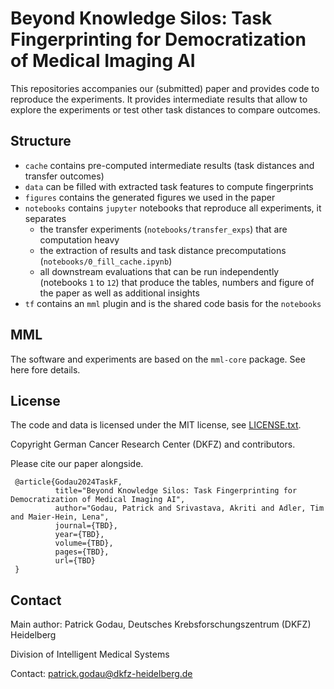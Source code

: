 # Beyond Knowledge Silos: Task Fingerprinting for Democratization of Medical Imaging AI

This repositories accompanies our (submitted) paper and provides code to reproduce the experiments. 
It provides intermediate results that allow to explore the experiments or test other task distances
to compare outcomes. 

## Structure

 - `cache` contains pre-computed intermediate results (task distances and transfer outcomes)
 - `data` can be filled with extracted task features to compute fingerprints
 - `figures` contains the generated figures we used in the paper
 - `notebooks` contains `jupyter` notebooks that reproduce all experiments, it separates
   - the transfer experiments (`notebooks/transfer_exps`) that are computation heavy
   - the extraction of results and task distance precomputations (`notebooks/0_fill_cache.ipynb`)
   - all downstream evaluations that can be run independently (notebooks `1` to `12`) that produce the tables, numbers and figure of the paper as well as additional insights
 - `tf` contains an `mml` plugin and is the shared code basis for the `notebooks`

## MML

The software and experiments are based on the `mml-core` package. See here fore details.

## License

The code and data is licensed under the MIT license, see [LICENSE.txt](LICENSE.txt).

Copyright German Cancer Research Center (DKFZ) and contributors. 

Please cite our paper alongside.

```
 @article{Godau2024TaskF,
          title="Beyond Knowledge Silos: Task Fingerprinting for Democratization of Medical Imaging AI",
          author="Godau, Patrick and Srivastava, Akriti and Adler, Tim and Maier-Hein, Lena",
          journal={TBD},
          year={TBD},
          volume={TBD},
          pages={TBD},
          url={TBD}
 }
```

## Contact

Main author: Patrick Godau, Deutsches Krebsforschungszentrum (DKFZ) Heidelberg

Division of Intelligent Medical Systems

Contact: patrick.godau@dkfz-heidelberg.de